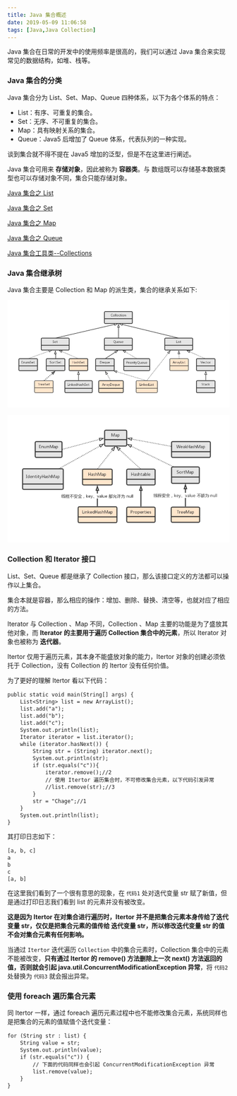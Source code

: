 ```yaml
---
title: Java 集合概述
date: 2019-05-09 11:06:58
tags: [Java,Java Collection]
---
```

Java 集合在日常的开发中的使用频率是很高的，我们可以通过 Java
 集合来实现常见的数据结构，如堆、栈等。
 
 
### Java 集合的分类
 
 Java 集合分为 List、Set、Map、Queue 四种体系，以下为各个体系的特点：
 
 * List：有序、可重复的集合。
 * Set：无序、不可重复的集合。
 * Map：具有映射关系的集合。
 * Queue：Java5 后增加了 Queue 体系，代表队列的一种实现。
 
谈到集合就不得不提在 Java5 增加的泛型，但是不在这里进行阐述。


Java 集合可用来 **存储对象**，因此被称为 **容器类**。与 数组既可以存储基本数据类型也可以存储对象不同，集合只能存储对象。

[Java 集合之 List](https://leegyplus.github.io/2019/05/10/Java%E9%9B%86%E5%90%88%E4%B9%8BList/)

[Java 集合之 Set](https://leegyplus.github.io/2019/05/09/Java-%E9%9B%86%E5%90%88%E4%B9%8B-Set/)

[Java 集合之 Map](https://leegyplus.github.io/2019/05/10/Java%E9%9B%86%E5%90%88%E4%B9%8BMap/)

[Java 集合之 Queue](https://leegyplus.github.io/2019/05/10/Java%E9%9B%86%E5%90%88%E4%B9%8BQueue/)

[Java 集合工具类--Collections](https://leegyplus.github.io/2019/05/29/Java-%E9%9B%86%E5%90%88%E5%B7%A5%E5%85%B7%E7%B1%BB-Collections/)
<!-- more -->

### Java 集合继承树

Java 集合主要是 Collection 和 Map 的派生类，集合的继承关系如下:

![List、Set、Queue](/../images/2019_05_09_01.jpg)

![Map](/../images/2019_05_09_02.jpg)



### Collection 和 Iterator 接口

List、Set、Queue 都是继承了 Collection 接口，那么该接口定义的方法都可以操作以上集合。

集合本就是容器，那么相应的操作：增加、删除、替换、清空等，也就对应了相应的方法。

Iterator 与 Collection 、Map 不同，Collection 、Map 主要的功能是为了盛放其他对象，而 **Iterator 的主要用于遍历 Collection 集合中的元素**，所以 Iterator 对象也被称为 **迭代器**。

Itertor 仅用于遍历元素，其本身不能盛放对象的能力，Itertor 对象的创建必须依托于 Collection，没有 Collection 的 Itertor 没有任何价值。

为了更好的理解 Itertor 看以下代码：

```
public static void main(String[] args) {
    List<String> list = new ArrayList();
    list.add("a");
    list.add("b");
    list.add("c");
    System.out.println(list);
    Iterator iterator = list.iterator();
    while (iterator.hasNext()) {
        String str = (String) iterator.next();
        System.out.println(str);
        if (str.equals("c")){
            iterator.remove();//2
            // 使用 Itertor 遍历集合时，不可修改集合元素，以下代码引发异常
            //list.remove(str);//3
        }
        str = "Chage";//1
    }
    System.out.println(list);
}
```

其打印日志如下：

```
[a, b, c]
a
b
c
[a, b]
```

在这里我们看到了一个很有意思的现象，在 `代码1` 处对迭代变量 str 赋了新值，但是通过打印日志我们看到 list 的元素并没有被改变。

**这是因为 Itertor 在对集合进行遍历时，Itertor 并不是把集合元素本身传给了迭代变量 str，仅仅是把集合元素的值传给 迭代变量 str，所以修改迭代变量 str 的值不会对集合元素有任何影响。**

当通过 `Itertor` 迭代遍历 `Collection` 中的集合元素时，Collection 集合中的元素不能被改变，**只有通过 Itertor 的 remove() 方法删除上一次 next() 方法返回的值，否则就会引起 java.util.ConcurrentModificationException 异常**，将 `代码2` 处替换为 `代码3` 就会报出异常。


### 使用 foreach 遍历集合元素

同 Itertor 一样，通过 foreach 遍历元素过程中也不能修改集合元素，系统同样也是把集合的元素的值赋值个迭代变量：


```
for (String str : list) {
    String value = str;
    System.out.println(value);
    if (str.equals("c")) {
        // 下面的代码同样也会引起 ConcurrentModificationException 异常
        list.remove(value);
    }
}
```
